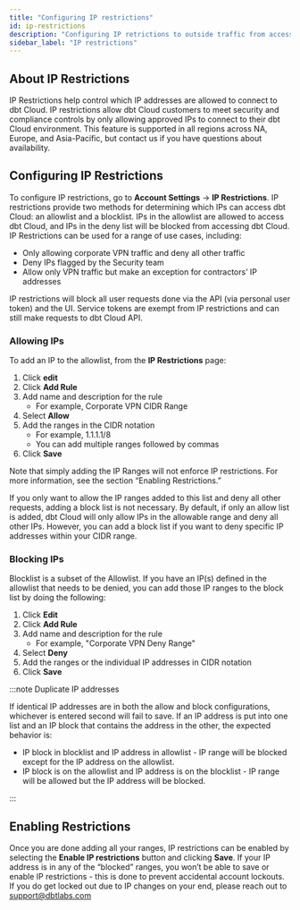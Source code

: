 ```yaml
---
title: "Configuring IP restrictions"
id: ip-restrictions
description: "Configuring IP retrictions to outside traffic from accessing your dbt Cloud environment"
sidebar_label: "IP restrictions"
---
```


## About IP Restrictions

IP Restrictions help control which IP addresses are allowed to connect to dbt Cloud. IP restrictions allow dbt Cloud customers to meet security and compliance controls by only allowing approved IPs to connect to their dbt Cloud environment. This feature is supported in all regions across NA, Europe, and Asia-Pacific, but contact us if you have questions about availability.

## Configuring IP Restrictions

To configure IP restrictions, go to **Account Settings** → **IP Restrictions**. IP restrictions provide two methods for determining which IPs can access dbt Cloud: an allowlist and a blocklist. IPs in the allowlist are allowed to access dbt Cloud, and IPs in the deny list will be blocked from accessing dbt Cloud. IP Restrictions can be used for a range of use cases, including:

- Only allowing corporate VPN traffic and deny all other traffic
- Deny IPs flagged by the Security team
- Allow only VPN traffic but make an exception for contractors’ IP addresses

IP restrictions will block all user requests done via the API (via personal user token) and the UI. Service tokens are exempt from IP restrictions and can still make requests to dbt Cloud API.

### Allowing IPs

To add an IP to the allowlist, from the **IP Restrictions** page:

1.  Click **edit**
2. Click **Add Rule**
3. Add name and description for the rule
    - For example, Corporate VPN CIDR Range
4. Select **Allow**
5. Add the ranges in the CIDR notation
	- For example, 1.1.1.1/8
	- You can add multiple ranges followed by commas
6. Click **Save**

Note that simply adding the IP Ranges will not enforce IP restrictions. For more information, see the section “Enabling Restrictions.”

If you only want to allow the IP ranges added to this list and deny all other requests, adding a block list is not necessary. By default, if only an allow list is added, dbt Cloud will only allow IPs in the allowable range and deny all other IPs. However, you can add a block list if you want to deny specific IP addresses within your CIDR range.

### Blocking IPs

Blocklist is a subset of the Allowlist. If you have an IP(s) defined in the allowlist that needs to be denied, you can add those IP ranges to the block list by doing the following:

1. Click **Edit**
2. Click **Add Rule**
3. Add name and description for the rule
	- For example, "Corporate VPN Deny Range"
4. Select **Deny**
5. Add the ranges or the individual IP addresses in CIDR notation
6. Click **Save**

:::note Duplicate IP addresses

If identical IP addresses are in both the allow and block configurations, whichever is entered second will fail to save.
If an IP address is put into one list and an IP block that contains the address in the other, the expected behavior is:
- IP block in blocklist and IP address in allowlist - IP range will be blocked except for the IP address on the allowlist.
- IP block is on the allowlist and IP address is on the blocklist - IP range will be allowed but the IP address will be blocked.

:::

## Enabling Restrictions

Once you are done adding all your ranges, IP restrictions can be enabled by selecting the **Enable IP restrictions** button and clicking **Save**. If your IP address is in any of the “blocked” ranges, you won’t be able to save or enable IP restrictions - this is done to prevent accidental account lockouts. If you do get locked out due to IP changes on your end, please reach out to support@dbtlabs.com